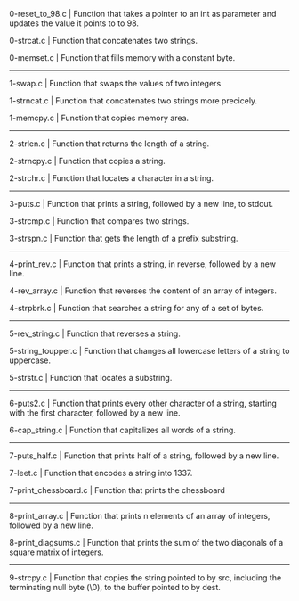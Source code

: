 0-reset_to_98.c | Function that takes a pointer to an int as parameter and updates the value it points to to 98.

0-strcat.c | Function that concatenates two strings.

0-memset.c | Function that fills memory with a constant byte.
______________________________________________________________

1-swap.c | Function that swaps the values of two integers

1-strncat.c | Function that concatenates two strings more precicely.

1-memcpy.c | Function that copies memory area.

______________________________________________________________

2-strlen.c | Function that returns the length of a string.

2-strncpy.c | Function that copies a string.

2-strchr.c | Function that locates a character in a string.

______________________________________________________________

3-puts.c | Function that prints a string, followed by a new line, to stdout.

3-strcmp.c | Function that compares two strings.

3-strspn.c | Function that gets the length of a prefix substring.

______________________________________________________________

4-print_rev.c | Function that prints a string, in reverse, followed by a new line.

4-rev_array.c | Function that reverses the content of an array of integers.

4-strpbrk.c | Function that searches a string for any of a set of bytes.

______________________________________________________________

5-rev_string.c | Function that reverses a string.

5-string_toupper.c | Function that changes all lowercase letters of a string to uppercase.

5-strstr.c | Function that locates a substring.

______________________________________________________________

6-puts2.c | Function that prints every other character of a string, starting with the first character, followed by a new line.

6-cap_string.c | Function that capitalizes all words of a string.

______________________________________________________________

7-puts_half.c | Function that prints half of a string, followed by a new line.

7-leet.c | Function that encodes a string into 1337.

7-print_chessboard.c | Function that prints the chessboard

______________________________________________________________

8-print_array.c | Function that prints n elements of an array of integers, followed by a new line.

8-print_diagsums.c | Function that prints the sum of the two diagonals of a square matrix of integers.

______________________________________________________________

9-strcpy.c | Function that copies the string pointed to by src, including the terminating null byte (\0), to the buffer pointed to by dest.
